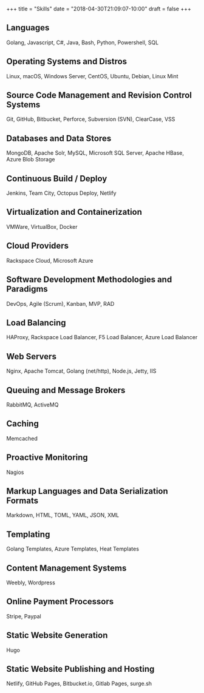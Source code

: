+++
title = "Skills"
date = "2018-04-30T21:09:07-10:00"
draft = false
+++

## Languages
Golang, Javascript, C#, Java, Bash, Python, Powershell, SQL

## Operating Systems and Distros
Linux, macOS, Windows Server, CentOS, Ubuntu, Debian, Linux Mint  

## Source Code Management and Revision Control Systems
Git, GitHub, Bitbucket, Perforce, Subversion (SVN), ClearCase, VSS

## Databases and Data Stores
MongoDB, Apache Solr, MySQL, Microsoft SQL Server, Apache HBase, Azure Blob Storage

## Continuous Build / Deploy
Jenkins, Team City, Octopus Deploy, Netlify

## Virtualization and Containerization
VMWare, VirtualBox, Docker

## Cloud Providers
Rackspace Cloud, Microsoft Azure

## Software Development Methodologies and Paradigms
DevOps, Agile (Scrum), Kanban, MVP, RAD

## Load Balancing
HAProxy, Rackspace Load Balancer, F5 Load Balancer, Azure Load Balancer

## Web Servers
Nginx, Apache Tomcat, Golang (net/http), Node.js, Jetty, IIS

## Queuing and Message Brokers
RabbitMQ, ActiveMQ

## Caching
Memcached

## Proactive Monitoring
Nagios

## Markup Languages and Data Serialization Formats
Markdown, HTML, TOML, YAML, JSON, XML

## Templating
Golang Templates, Azure Templates, Heat Templates

## Content Management Systems
Weebly, Wordpress

## Online Payment Processors
Stripe, Paypal

## Static Website Generation
Hugo

## Static Website Publishing and Hosting
Netlify, GitHub Pages, Bitbucket.io, Gitlab Pages, surge.sh
